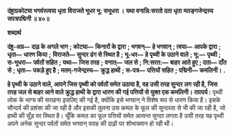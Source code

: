 **दंष्ट्राग्रकोट्या भगवंस्त्वया धृता** **विराजते भूधर भू: सभूधरा ।** **यथा वनान्नि:सरतो दता धृता** **मतङ्गजेन्द्रस्य सपत्रपद्मिनी ॥ ४०॥** 

**शब्दार्थ** 

**दंष्ट्र-अग्र—** **दाढ़ के अगले भाग** **; कोट्या—** **किनारों के द्वारा** **; भगवन्—** **हे भगवान्** **; त्वया—** **आपके द्वारा** **; धृता—** **धारण किया** **;** **विराजते—** **सुन्दर ढंग से स्थित है** **; भू-धर—** **हे पृथ्वी के उठाने वाले** **; भू:—** **पृथ्वी** **; स-भूधरा—** **पर्वतों सहित** **; यथा—** **जिस तरह** **;** **वनात्—** **जल से** **; नि:सरत:—** **बाहर आते हुए** **; दता—** **दाँत से** **; धृता—** **पकड़े हुए है** **; मतम्-गजेन्द्रस्य—** **क्रुद्ध हाथी** **; स-पत्र—** **पत्तियों सहित** **; पद्मिनी—** **कमलिनी।** **.** 

**हे पृथ्वी के उठाने वाले, आपने जिस पृथ्वी को पर्वतों समेत उठाया है, वह उसी तरह सुन्दर** **लग रही है, जिस तरह जल से बाहर आने वाले क्रुद्ध हाथी के द्वारा धारण की गई पत्तियों से** **युक्त एक कमलिनी।** **तात्पर्य :** पृथ्वी लोक के भाग्य की सराहना इसलिए की गई है, क्योंकि इसे भगवान् ने विशेष रूप से धारण किया है। इसके सौन्दर्य की प्रशंसा की जा रही है और इसकी तुलना उस कमल के फूल की सुन्दरता से भी की जा रही है, जो हाथी की सूँड़ पर स्थित है। चूँकि कमल का फूल पत्तियों समेत अत्यन्त सुन्दर लगता है उसी तरह यह पृथ्वी अपने अनेक सुन्दर पर्वतों समेत भगवान् वराह की दाढ़ों पर शोभायमान हो रही थी।  
